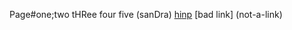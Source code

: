 Page#one;two tHRee four five (sanDra) [hi](tests/test-small/page4.txt)[np](tests/test-small/page1.md) [bad link] (not-a-link)

